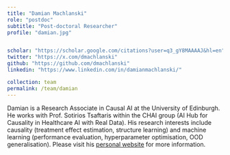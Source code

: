 ```yaml
---
title: "Damian Machlanski"
role: "postdoc"
subtitle: "Post-doctoral Researcher"
profile: "damian.jpg"


scholar: "https://scholar.google.com/citations?user=q3_gY8MAAAAJ&hl=en"
twitter: "https://x.com/dmachlanski"
github: "https://github.com/dmachlanski"
linkedin: "https://www.linkedin.com/in/damianmachlanski/"

collection: team
permalink: /team/damian
---
```


Damian is a Research Associate in Causal AI at the University of Edinburgh. He works with Prof. Sotirios Tsaftaris within the CHAI group (AI Hub for Causality in Healthcare AI with Real Data). His research interests include causality (treatment effect estimation, structure learning) and machine learning (performance evaluation, hyperparameter optimisation, OOD generalisation). Please visit his [personal website](https://dmachlanski.com/) for more information.

